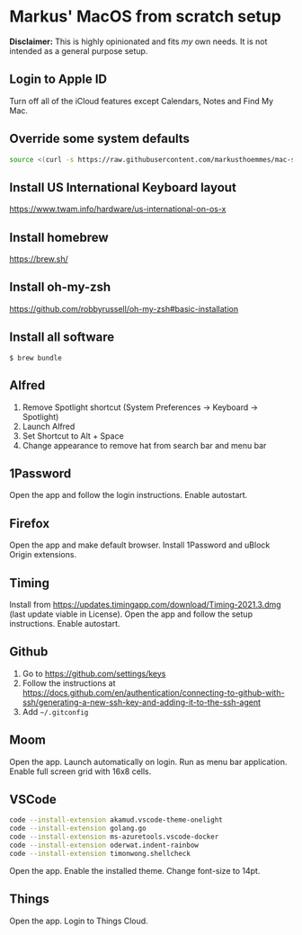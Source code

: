 # Markus' MacOS from scratch setup

**Disclaimer:** This is highly opinionated and fits *my* own needs. It is not intended as a general purpose setup.

## Login to Apple ID

Turn off all of the iCloud features except Calendars, Notes and Find My Mac.

## Override some system defaults

```bash
source <(curl -s https://raw.githubusercontent.com/markusthoemmes/mac-setup/master/.macos)
```

## Install US International Keyboard layout

https://www.twam.info/hardware/us-international-on-os-x

## Install homebrew

https://brew.sh/


## Install oh-my-zsh

https://github.com/robbyrussell/oh-my-zsh#basic-installation

## Install all software

```
$ brew bundle
```

## Alfred

1. Remove Spotlight shortcut (System Preferences -> Keyboard -> Spotlight)
2. Launch Alfred
3. Set Shortcut to Alt + Space
4. Change appearance to remove hat from search bar and menu bar

## 1Password

Open the app and follow the login instructions. Enable autostart.

## Firefox

Open the app and make default browser. Install 1Password and uBlock Origin extensions.

## Timing

Install from https://updates.timingapp.com/download/Timing-2021.3.dmg (last update viable in License). Open the app and follow the setup instructions. Enable autostart.

## Github

1. Go to https://github.com/settings/keys
2. Follow the instructions at https://docs.github.com/en/authentication/connecting-to-github-with-ssh/generating-a-new-ssh-key-and-adding-it-to-the-ssh-agent
3. Add `~/.gitconfig`

## Moom

Open the app. Launch automatically on login. Run as menu bar application. Enable full screen grid with 16x8 cells.

## VSCode

```bash
code --install-extension akamud.vscode-theme-onelight
code --install-extension golang.go
code --install-extension ms-azuretools.vscode-docker
code --install-extension oderwat.indent-rainbow
code --install-extension timonwong.shellcheck
```

Open the app. Enable the installed theme. Change font-size to 14pt.

## Things

Open the app. Login to Things Cloud.